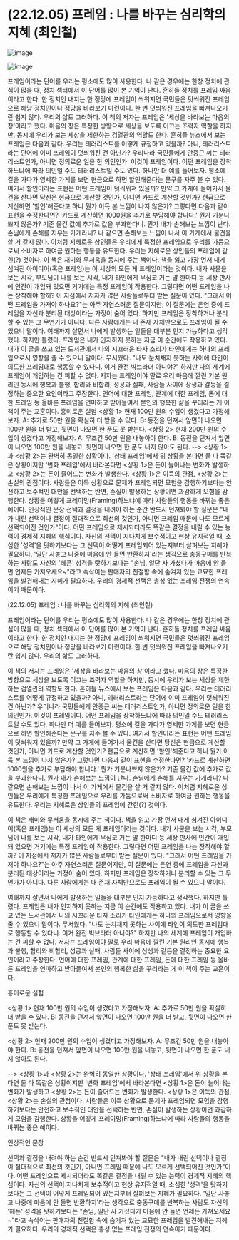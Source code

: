 # (22.12.05) 프레임 : 나를 바꾸는 심리학의 지혜 (최인철)

![image](https://user-images.githubusercontent.com/43941383/205567090-442b1fe4-0a79-40bb-8c35-431ec26eaeae.jpeg)

![image](https://user-images.githubusercontent.com/43941383/205567090-442b1fe4-0a79-40bb-8c35-431ec26eaeae.jpeg)

프레임이라는 단어를 우리는 평소에도 많이 사용한다. 나 같은 경우에는 한창 정치에 관심이 많을 때, 정치 섹터에서 이 단어를 많이 본 기억이 난다. 흔히들 정치를 프레임 싸움이라고 한다. 한 정치인 내지는 한 정당에 프레임이 씌워지면 국민들은 덧씌워진 프레임으로 해당 정치인이나 정당을 바라보기 마련이다. 한 번 덧씌워진 프레임을 빠져나오기란 쉽지 않다. 우리의 삶도 그러하다.
이 책의 저자는 프레임은 '세상을 바라보는 마음의 창'이라고 했다. 마음의 창은 특정한 방향으로 세상을 보도록 이끄는 조력자 역할을 하지만, 동시에 우리가 보는 세상을 제한하는 검열관의 역할도 한다. 흔히들 뉴스에서 보는 프레임은 다음과 같다. 우리는 테러리스트를 어떻게 규정하고 있을까? 아니, 테러리스트라는 단어에 이미 프레임이 덧씌워진 건 아닌가? 우리나라 국민들에게 안중근 씨는 테러리스트인가, 아니면 정의로운 일을 한 의인인가. 이것이 프레임이다. 어떤 프레임을 장착하느냐에 따라 의인일 수도 테러리스트일 수도 있다. 하나만 더 예를 들어보자. 평소에 길을 가다가 영세한 가게를 보면 현금으로 하면 할인해준다는 문구를 자주 볼 수 있다. 여기서 할인이라는 표현은 어떤 프레임이 덧씌워져 있을까? 만약 그 가게에 들어가서 물건을 산다면 당신은 현금으로 계산할 것인가, 아니면 카드로 계산할 것인가? 현금으로 계산하면 '할인'해준다고 하니 뭔가 이득 본 느낌이 나지 않은가? 그렇다면 다음과 같이 표현을 수정한다면? '카드로 계산하면 1000원을 추가로 부담해야 합니다.' 뭔가 기분나쁘지 않은가? 기존 물건 값에 추가로 값을 부과한다니. 뭔가 내가 손해보는 느낌이 난다. 손님에게 손해를 지우는 가게라니? 나 같으면 손해보는 느낌이 나서 이 가게에서 물건을 살 거 같지 않다. 이처럼 지혜로운 상인들은 우리에게 특정한 프레임으로 우리를 가둠으로써 소비자로 하여금 원하는 행동을 유도한다. 우리는 지혜로운 상인들의 프레임에 갇힌(?) 것이다.
이 책은 재미와 무서움을 동시에 주는 책이다. 책을 읽고 가장 먼저 내게 심겨진 아이디어(혹은 프레임)는 이 세상의 모든 게 프레임이라는 것이다. 내가 사물을 보는 시각, 부모님이 나를 보는 시각, 내가 타인에게 무심코 거는 말 한마디 등 세상 만사에 인간이 개입돼 있으면 거기에는 특정 프레임이 작용한다. 그렇다면 어떤 프레임을 나는 장착해야 할까? 이 지점에서 저자가 많은 사람들로부터 받는 질문이 있다. "그래서 어떤 프레임을 가져야 하나요?"는 아주 자연스러운 질문이지만, 이 질문에는 은연 중에 프레임을 자신과 분리된 대상이라는 가정이 숨어 있다. 하지만 프레임은 장착하거나 분리할 수 있는 그 무언가가 아니다. 다른 사람에게는 내 존재 자체만으로도 프레임이 될 수 있으니 말이다.
여태까지 살면서 나에게 발생하는 일들을 대부분 인지 가능하다고 생각했다. 하지만 틀렸다. 프레임은 내가 인지하지 못하는 지금 이 순간에도 작용하고 있다. 내가 이 글을 쓰고 있는 도서관에서 나의 시끄러운 타자 소리가 타인에게는 하나의 프레임으로서 영향을 줄 수 있으니 말이다. 무서웠다. "나도 눈치채지 못하는 사이에 타인이 의도한 프레임대로 행동할 수 있다니. 이거 완전 빅브라더 아니야?" 하지만 나의 세계에 프레임이 개입하는 건 피할 수 없다. 저자는 프레임이야 말로 우리 마음에 깔린 기본 원리인 동시에 행복과 불행, 합리와 비합리, 성공과 실패, 사람들 사이에 상생과 갈등을 결정하는 중요한 요인이라고 주장한다. 언어에 대한 프레임, 관계에 대한 프레임, 돈에 대한 프레임 등 올바른 프레임을 연마하고 받아들여서 본인의 행복한 삶을 꾸리라는 게 이 책이 주는 교훈이다.
흥미로운 실험
<상황 1> 현재 100만 원의 수입이 생겼다고 가정해보자. A: 추가로 50만 원을 확실히 더 받을 수 있다. B: 동전을 던져서 앞면이 나오면 100만 원을 더 받고, 뒷면이 나오면 한 푼도 못 받는다.
<상황 2> 현재 200만 원의 수입이 생겼다고 가정해보자. A: 무조건 50만 원을 내놓아야 한다. B: 동전을 던져서 앞면이 나오면 100만 원을 내놓고, 뒷면이 나오면 한 푼도 내지 않아도 된다.
--> <상황 1>과 <상황 2>는 완벽히 동일한 상황이다. '상태 프레임'에서 위 상황을 본다면 둘 다 똑같은 상황이지만 '변화 프레임'에서 바라본다면 <상황 1>은 돈이 늘어나는 변화가 발생하고 <상황 2>는 돈이 줄어드는 변화가 발생한다. <상황 1>은 이득의 관점, <상황 2>는 손실의 관점이다. 사람들은 이득 상황으로 문제가 프레임되면 모험을 감행하기보다는 안전하고 보수적인 대안을 선택하는 반면, 손실이 발생하는 상황이면 과감하게 모험을 감행한다. 상황을 어떻게 프레이밍(Framing)하느냐에 따라 사람들의 행동을 바뀌는 좋은 예이다.
인상적인 문장
선택과 결정을 내려야 하는 순간 반드시 던져봐야 할 질문은 "내가 내린 선택이나 결정이 절대적으로 최선의 것인가, 아니면 프레임 때문에 나도 모르게 선택되어진 것인가"이다. 어떤 프레임으로 제시되더라도 똑같은 결정을 내릴 수 있는 능력이 경제적 지혜의 핵심이다. 자신의 선택이 지나치게 보수적이고 현상 유지적일 때, 소심한 '성격'을 탓하기보다는 그 선택이 어떻게 프레임되어 있는지부터 살펴보는 지혜가 필요하다. '일단 사놓고 나중에 마음에 안 들면 반환하지'라는 생각으로 충동구매를 반복하는 사람도 자신의 '헤픈' 성격을 탓하기보다는 "손님, 일단 사 가셨다가 마음에 안 들면 언제든 가져오세요~"라고 속삭이는 판매자의 친절함 속에 숨겨져 있는 교묘한 프레임을 발견해내는 지혜가 필요하다. 우리의 경제적 선택은 총성 없는 프레임 전쟁의 연속이기 때문이다.

(22.12.05) 프레임 : 나를 바꾸는 심리학의 지혜 (최인철)

프레임이라는 단어를 우리는 평소에도 많이 사용한다. 나 같은 경우에는 한창 정치에 관심이 많을 때, 정치 섹터에서 이 단어를 많이 본 기억이 난다. 흔히들 정치를 프레임 싸움이라고 한다. 한 정치인 내지는 한 정당에 프레임이 씌워지면 국민들은 덧씌워진 프레임으로 해당 정치인이나 정당을 바라보기 마련이다. 한 번 덧씌워진 프레임을 빠져나오기란 쉽지 않다. 우리의 삶도 그러하다.

이 책의 저자는 프레임은 '세상을 바라보는 마음의 창'이라고 했다. 마음의 창은 특정한 방향으로 세상을 보도록 이끄는 조력자 역할을 하지만, 동시에 우리가 보는 세상을 제한하는 검열관의 역할도 한다. 흔히들 뉴스에서 보는 프레임은 다음과 같다. 우리는 테러리스트를 어떻게 규정하고 있을까? 아니, 테러리스트라는 단어에 이미 프레임이 덧씌워진 건 아닌가? 우리나라 국민들에게 안중근 씨는 테러리스트인가, 아니면 정의로운 일을 한 의인인가. 이것이 프레임이다. 어떤 프레임을 장착하느냐에 따라 의인일 수도 테러리스트일 수도 있다. 하나만 더 예를 들어보자. 평소에 길을 가다가 영세한 가게를 보면 현금으로 하면 할인해준다는 문구를 자주 볼 수 있다. 여기서 할인이라는 표현은 어떤 프레임이 덧씌워져 있을까? 만약 그 가게에 들어가서 물건을 산다면 당신은 현금으로 계산할 것인가, 아니면 카드로 계산할 것인가? 현금으로 계산하면 '할인'해준다고 하니 뭔가 이득 본 느낌이 나지 않은가? 그렇다면 다음과 같이 표현을 수정한다면? '카드로 계산하면 1000원을 추가로 부담해야 합니다.' 뭔가 기분나쁘지 않은가? 기존 물건 값에 추가로 값을 부과한다니. 뭔가 내가 손해보는 느낌이 난다. 손님에게 손해를 지우는 가게라니? 나 같으면 손해보는 느낌이 나서 이 가게에서 물건을 살 거 같지 않다. 이처럼 지혜로운 상인들은 우리에게 특정한 프레임으로 우리를 가둠으로써 소비자로 하여금 원하는 행동을 유도한다. 우리는 지혜로운 상인들의 프레임에 갇힌(?) 것이다.

이 책은 재미와 무서움을 동시에 주는 책이다. 책을 읽고 가장 먼저 내게 심겨진 아이디어(혹은 프레임)는 이 세상의 모든 게 프레임이라는 것이다. 내가 사물을 보는 시각, 부모님이 나를 보는 시각, 내가 타인에게 무심코 거는 말 한마디 등 세상 만사에 인간이 개입돼 있으면 거기에는 특정 프레임이 작용한다. 그렇다면 어떤 프레임을 나는 장착해야 할까? 이 지점에서 저자가 많은 사람들로부터 받는 질문이 있다. "그래서 어떤 프레임을 가져야 하나요?"는 아주 자연스러운 질문이지만, 이 질문에는 은연 중에 프레임을 자신과 분리된 대상이라는 가정이 숨어 있다. 하지만 프레임은 장착하거나 분리할 수 있는 그 무언가가 아니다. 다른 사람에게는 내 존재 자체만으로도 프레임이 될 수 있으니 말이다.

여태까지 살면서 나에게 발생하는 일들을 대부분 인지 가능하다고 생각했다. 하지만 틀렸다. 프레임은 내가 인지하지 못하는 지금 이 순간에도 작용하고 있다. 내가 이 글을 쓰고 있는 도서관에서 나의 시끄러운 타자 소리가 타인에게는 하나의 프레임으로서 영향을 줄 수 있으니 말이다. 무서웠다. "나도 눈치채지 못하는 사이에 타인이 의도한 프레임대로 행동할 수 있다니. 이거 완전 빅브라더 아니야?" 하지만 나의 세계에 프레임이 개입하는 건 피할 수 없다. 저자는 프레임이야 말로 우리 마음에 깔린 기본 원리인 동시에 행복과 불행, 합리와 비합리, 성공과 실패, 사람들 사이에 상생과 갈등을 결정하는 중요한 요인이라고 주장한다. 언어에 대한 프레임, 관계에 대한 프레임, 돈에 대한 프레임 등 올바른 프레임을 연마하고 받아들여서 본인의 행복한 삶을 꾸리라는 게 이 책이 주는 교훈이다.

흥미로운 실험

<상황 1> 현재 100만 원의 수입이 생겼다고 가정해보자. A: 추가로 50만 원을 확실히 더 받을 수 있다. B: 동전을 던져서 앞면이 나오면 100만 원을 더 받고, 뒷면이 나오면 한 푼도 못 받는다.

<상황 2> 현재 200만 원의 수입이 생겼다고 가정해보자. A: 무조건 50만 원을 내놓아야 한다. B: 동전을 던져서 앞면이 나오면 100만 원을 내놓고, 뒷면이 나오면 한 푼도 내지 않아도 된다.

--> <상황 1>과 <상황 2>는 완벽히 동일한 상황이다. '상태 프레임'에서 위 상황을 본다면 둘 다 똑같은 상황이지만 '변화 프레임'에서 바라본다면 <상황 1>은 돈이 늘어나는 변화가 발생하고 <상황 2>는 돈이 줄어드는 변화가 발생한다. <상황 1>은 이득의 관점, <상황 2>는 손실의 관점이다. 사람들은 이득 상황으로 문제가 프레임되면 모험을 감행하기보다는 안전하고 보수적인 대안을 선택하는 반면, 손실이 발생하는 상황이면 과감하게 모험을 감행한다. 상황을 어떻게 프레이밍(Framing)하느냐에 따라 사람들의 행동을 바뀌는 좋은 예이다.

인상적인 문장

선택과 결정을 내려야 하는 순간 반드시 던져봐야 할 질문은 "내가 내린 선택이나 결정이 절대적으로 최선의 것인가, 아니면 프레임 때문에 나도 모르게 선택되어진 것인가"이다. 어떤 프레임으로 제시되더라도 똑같은 결정을 내릴 수 있는 능력이 경제적 지혜의 핵심이다. 자신의 선택이 지나치게 보수적이고 현상 유지적일 때, 소심한 '성격'을 탓하기보다는 그 선택이 어떻게 프레임되어 있는지부터 살펴보는 지혜가 필요하다. '일단 사놓고 나중에 마음에 안 들면 반환하지'라는 생각으로 충동구매를 반복하는 사람도 자신의 '헤픈' 성격을 탓하기보다는 "손님, 일단 사 가셨다가 마음에 안 들면 언제든 가져오세요~"라고 속삭이는 판매자의 친절함 속에 숨겨져 있는 교묘한 프레임을 발견해내는 지혜가 필요하다. 우리의 경제적 선택은 총성 없는 프레임 전쟁의 연속이기 때문이다.

